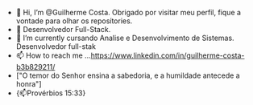 - 👋 Hi, I’m @Guilherme Costa. Obrigado por visitar meu perfil, fique a vontade para olhar os reposítories.
- 👀  Desenvolvedor Full-Stack.
- 🌱 I’m currently  cursando Analise e Desenvolvimento de Sistemas. Desenvolvedor full-stak
- 📫 How to reach me ...https://www.linkedin.com/in/guilherme-costa-b3b829211/
- ["O temor do Senhor ensina a sabedoria, e a humildade antecede a honra"]
- {📫Provérbios 15:33}

<!---
Guilhermereedy/Guilhermereedy is a ✨ special ✨ repository because its `README.md` (this file) appears on your GitHub profile.
You can click the Preview link to take a look at your changes.
--->
